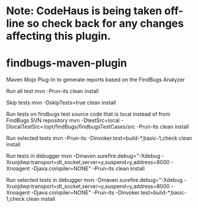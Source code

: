 # **Note:**  CodeHaus is being taken off-line so check back for any changes affecting this plugin.


findbugs-maven-plugin
=====================

Maven Mojo Plug-In to generate reports based on the FindBugs Analyzer

Run all test
mvn -Prun-its clean install

Skip tests
mvn -DskipTests=true clean install

Run tests on findbugs test source code that is local instead of from FindBugs SVN repository
mvn -DtestSrc=local -DlocalTestSrc=/opt/findBugs/findbugsTestCases/src -Prun-its clean install
 

Run selected tests
mvn -Prun-its -Dinvoker.test=build-*,basic-1,check clean install


Run tests in debugger
mvn -Dmaven.surefire.debug="-Xdebug -Xrunjdwp:transport=dt_socket,server=y,suspend=y,address=8000 -Xnoagent -Djava.compiler=NONE" -Prun-its clean install 


Run selected tests in debugger
mvn -Dmaven.surefire.debug="-Xdebug -Xrunjdwp:transport=dt_socket,server=y,suspend=y,address=8000 -Xnoagent -Djava.compiler=NONE" -Prun-its -Dinvoker.test=build-*,basic-1,check clean install
